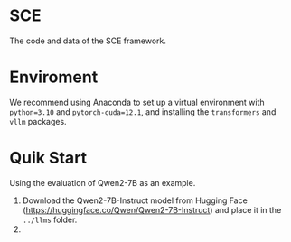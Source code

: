 # SCE
The code and data of the SCE framework.

# Enviroment
We recommend using Anaconda to set up a virtual environment with `python=3.10` and `pytorch-cuda=12.1`, and installing the `transformers` and `vllm` packages.

# Quik Start
Using the evaluation of Qwen2-7B as an example.

1) Download the Qwen2-7B-Instruct model from Hugging Face (https://huggingface.co/Qwen/Qwen2-7B-Instruct) and place it in the `../llms` folder.
2) 
